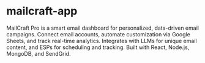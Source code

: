 # mailcraft-app
MailCraft Pro is a smart email dashboard for personalized, data-driven email campaigns. Connect email accounts, automate customization via Google Sheets, and track real-time analytics. Integrates with LLMs for unique email content, and ESPs for scheduling and tracking. Built with React, Node.js, MongoDB, and SendGrid.
